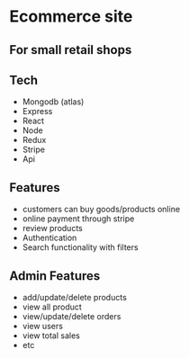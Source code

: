 # Ecommerce site 
## For small retail shops 

## Tech
-   Mongodb (atlas)
-   Express
-   React
-   Node
-   Redux
-   Stripe
-   Api 

## Features

- customers can buy goods/products online 
- online payment through stripe
- review products
- Authentication 
- Search functionality with filters

## Admin Features
- add/update/delete products
- view all product 
- view/update/delete orders
- view users
- view total sales
- etc